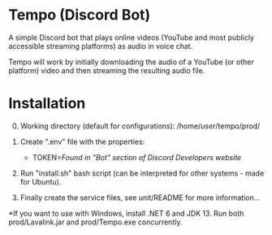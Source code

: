 # Tempo (Discord Bot)

A simple Discord bot that plays online videos (YouTube and most publicly accessible streaming platforms) as audio in voice chat.

Tempo will work by initially downloading the audio of a YouTube (or other platform) video and then streaming the resulting audio file.

# Installation

0. Working directory (default for configurations): /home/*user*/tempo/prod/

1. Create ".env" file with the properties:
    - TOKEN=*Found in "Bot" section of Discord Developers website*

2. Run "install.sh" bash script (can be interpreted for other systems - made for Ubuntu).

3. Finally create the service files, see unit/README for more information...

*If you want to use with Windows, install .NET 6 and JDK 13. Run both prod/Lavalink.jar and prod/Tempo.exe concurrently.